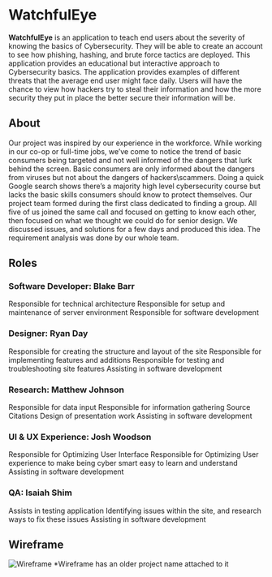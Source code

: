 # WatchfulEye

<b>WatchfulEye</b> is an application to teach end users about the severity of knowing the basics of Cybersecurity. They will be able to create an account to see how phishing, hashing, and brute force tactics are deployed. This application provides an educational but interactive approach to Cybersecurity basics. The application provides examples of different threats that the average end user might face daily. Users will have the chance to view how hackers try to steal their information and how the more security they put in place the better secure their information will be. 

## About
Our project was inspired by our experience in the workforce. While working in our co-op or full-time jobs, we’ve come to notice the trend of basic consumers being targeted and not well informed of the dangers that lurk behind the screen. Basic consumers are only informed about the dangers from viruses but not about the dangers of hackers\scammers. Doing a quick Google search shows there’s a majority high level cybersecurity course but lacks the basic skills consumers should know to protect themselves. Our project team formed during the first class dedicated to finding a group. All five of us joined the same call and focused on getting to know each other, then focused on what we thought we could do for senior design. We discussed issues, and solutions for a few days and produced this idea. The requirement analysis was done by our whole team.

## Roles
### Software Developer: Blake Barr 

Responsible for technical architecture 
Responsible for setup and maintenance of server environment 
Responsible for software development 

### Designer: Ryan Day 

Responsible for creating the structure and layout of the site
Responsible for implementing features and additions	
Responsible for testing and troubleshooting site features
Assisting in software development


### Research: Matthew Johnson 

Responsible for data input
Responsible for information gathering
Source Citations
Design of presentation work
Assisting in software development


### UI & UX Experience: Josh Woodson 

Responsible for Optimizing User Interface
Responsible for Optimizing User experience to make being cyber smart easy to learn and understand 
Assisting in software development


### QA: Isaiah Shim 

Assists in testing application
Identifying issues within the site, and research ways to fix these issues
Assisting in software development


## Wireframe
![Wireframe](https://user-images.githubusercontent.com/59884862/189560279-a0327ce4-e8c7-4ad1-a39d-7fc87093875c.PNG)
*Wireframe has an older project name attached to it

